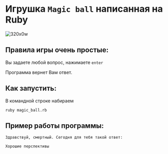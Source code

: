 # Игрушка `Magic ball` написанная на Ruby
![320x0w](https://user-images.githubusercontent.com/79259334/108494861-16162b80-72b9-11eb-80ce-61bfb8ba31c1.jpg)
## Правила игры очень простые:

Вы задаете любой вопрос, нажимаете `enter`

Программа вернет Вам ответ.

## Как запустить:
В командной строке набираем 
```
ruby magic_ball.rb
```

## Пример работы программы:
```
Здравствуй, смертный. Сегодня для тебя такой ответ:

Хорошие перспективы
```
